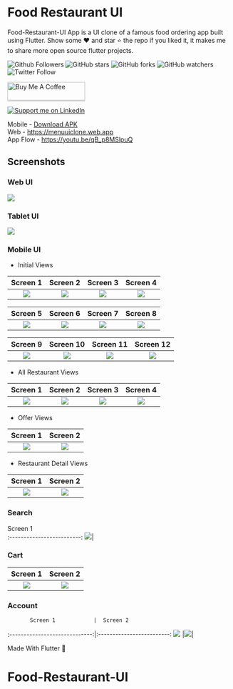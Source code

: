 # Food Restaurant UI

Food-Restaurant-UI App is a UI clone of a famous food ordering app built using Flutter.
Show some ❤️ and star ⭐ the repo if you liked it, it makes me to share more open source flutter
projects.

![Github Followers](https://img.shields.io/github/followers/chunhthanhde?label=Follow&style=social)
![GitHub stars](https://img.shields.io/github/stars/chunhthanhde/Food-Restaurant-UI?style=social)
![GitHub forks](https://img.shields.io/github/forks/chunhthanhde/Food-Restaurant-UI?style=social)
![GitHub watchers](https://img.shields.io/github/watchers/chunhthanhde/Food-Restaurant-UI?style=social)
![Twitter Follow](https://img.shields.io/twitter/follow/chunhthanhde?label=Follow&style=social)

<a href="https://www.buymeacoffee.com/chunhthanhde" target="_blank"><img src="https://www.buymeacoffee.com/assets/img/custom_images/orange_img.png" alt="Buy Me A Coffee" style="height: 41px !important;width: 174px !important;box-shadow: 0px 3px 2px 0px rgba(190, 190, 190, 0.5) !important;-webkit-box-shadow: 0px 3px 2px 0px rgba(190, 190, 190, 0.5) !important;" ></a>

<a href="https://www.linkedin.com/in/chunhthanhde/">
    <img src="https://img.shields.io/badge/Support-Recommend%2FEndorse%20me%20on%20Linkedin-blue?style=for-the-badge&logo=linkedin" alt="Support me on LinkedIn" /></a>

Mobile - [Download APK](https://drive.google.com/drive/folders/1F9EONv5y_Y9xetBeXSqMBjH9eilglb8v?usp=sharing)  
Web - https://menuuiclone.web.app  
App Flow - https://youtu.be/qB_p8MSlpuQ

## Screenshots

### Web UI

![](screenshots/menu_web_ui.png)

### Tablet UI

![](screenshots/menu_tablet_ui.png)

### Mobile UI

- Initial Views

|          Screen 1          |          Screen 2          |          Screen 3          |          Screen 4          |
|:--------------------------:|:--------------------------:|:--------------------------:|:--------------------------:|
| ![](screenshots/menu1.jpg) | ![](screenshots/menu2.jpg) | ![](screenshots/menu3.jpg) | ![](screenshots/menu4.jpg) |

|          Screen 5          |          Screen 6          |          Screen 7          |          Screen 8          |
|:--------------------------:|:--------------------------:|:--------------------------:|:--------------------------:|
| ![](screenshots/menu5.jpg) | ![](screenshots/menu6.jpg) | ![](screenshots/menu7.jpg) | ![](screenshots/menu8.jpg) |

|          Screen 9          |          Screen 10           |         Screen 11         |            Screen 12             |
|:--------------------------:|:----------------------------:|:-------------------------:|:--------------------------------:|
| ![](screenshots/genie.jpg) | ![](screenshots/grocery.jpg) | ![](screenshots/meat.jpg) | ![](screenshots/indian-food.jpg) |

- All Restaurant Views

|               Screen 1               |               Screen 2               |               Screen 3               |               Screen 4               |
|:------------------------------------:|:------------------------------------:|:------------------------------------:|:------------------------------------:|
| ![](screenshots/all-restaurant1.jpg) | ![](screenshots/all-restaurant2.jpg) | ![](screenshots/all-restaurant3.jpg) | ![](screenshots/all-restaurant4.jpg) |

- Offer Views

|           Screen 1           |           Screen 2           |
|:----------------------------:|:----------------------------:|
| ![](screenshots/offers1.jpg) | ![](screenshots/offers2.jpg) |

- Restaurant Detail Views

|                Screen 1                 |                Screen 2                 |
|:---------------------------------------:|:---------------------------------------:|
| ![](screenshots/restaurant-detail1.jpg) | ![](screenshots/restaurant-detail2.jpg) |

### Search

Screen 1                                  
:-------------------------:
![](screenshots/search.jpg)|

### Cart

|          Screen 1          |          Screen 2          |
|:--------------------------:|:--------------------------:|
| ![](screenshots/cart1.jpg) | ![](screenshots/cart2.jpg) |

### Account

           Screen 1            |  Screen 2                                 

:-----------------------------:|:-------------------------:
![](screenshots/account1.jpg) |![](screenshots/account2.jpg)|

<p align="justify">
  Made With Flutter 💙
</p>

# Food-Restaurant-UI
